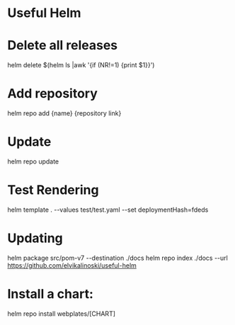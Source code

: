 # Useful Helm


# Delete all releases
helm delete $(helm ls |awk '{if (NR!=1) {print $1}}')

# Add repository
helm repo add {name} {repository link}

# Update 
helm repo update

# Test Rendering
helm template . --values test/test.yaml --set deploymentHash=fdeds

# Updating
helm package src/pom-v7 --destination ./docs
helm repo index ./docs --url https://github.com/elvikalinoski/useful-helm

# Install a chart:
helm repo install webplates/[CHART]
